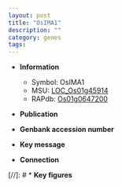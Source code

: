 ```yaml
---
layout: post
title: "OsIMA1"
description: ""
category: genes
tags: 
---
```


* **Information**  
    + Symbol: OsIMA1  
    + MSU: [LOC_Os01g45914](http://rice.plantbiology.msu.edu/cgi-bin/ORF_infopage.cgi?orf=LOC_Os01g45914)  
    + RAPdb: [Os01g0647200](http://rapdb.dna.affrc.go.jp/viewer/gbrowse_details/irgsp1?name=Os01g0647200)  

* **Publication**  

* **Genbank accession number**  

* **Key message**  

* **Connection**  

[//]: # * **Key figures**  


